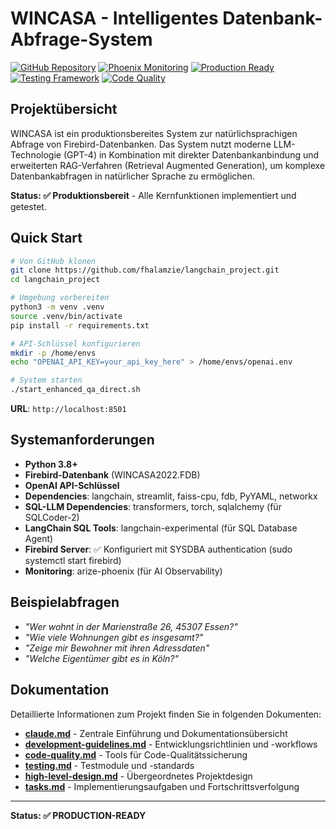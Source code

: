 # WINCASA - Intelligentes Datenbank-Abfrage-System

[![GitHub Repository](https://img.shields.io/badge/GitHub-fhalamzie%2Flangchain__project-blue?logo=github)](https://github.com/fhalamzie/langchain_project)
[![Phoenix Monitoring](https://img.shields.io/badge/Phoenix-AI%20Observability-green?logo=phoenix-framework)](http://localhost:6006)
[![Production Ready](https://img.shields.io/badge/Status-Production%20Ready-success)]()
[![Testing Framework](https://img.shields.io/badge/Testing-pytest%20%7C%2013%2F13%20passing-brightgreen)]()
[![Code Quality](https://img.shields.io/badge/Code%20Quality-Black%20%7C%20isort%20%7C%20flake8%20%7C%20bandit-blue)]()

## Projektübersicht

WINCASA ist ein produktionsbereites System zur natürlichsprachigen Abfrage von Firebird-Datenbanken. Das System nutzt moderne LLM-Technologie (GPT-4) in Kombination mit direkter Datenbankanbindung und erweiterten RAG-Verfahren (Retrieval Augmented Generation), um komplexe Datenbankabfragen in natürlicher Sprache zu ermöglichen.

**Status: ✅ Produktionsbereit** - Alle Kernfunktionen implementiert und getestet.

## Quick Start

```bash
# Von GitHub klonen
git clone https://github.com/fhalamzie/langchain_project.git
cd langchain_project

# Umgebung vorbereiten
python3 -m venv .venv
source .venv/bin/activate
pip install -r requirements.txt

# API-Schlüssel konfigurieren
mkdir -p /home/envs
echo "OPENAI_API_KEY=your_api_key_here" > /home/envs/openai.env

# System starten
./start_enhanced_qa_direct.sh
```

**URL**: `http://localhost:8501`

## Systemanforderungen

- **Python 3.8+**
- **Firebird-Datenbank** (WINCASA2022.FDB)
- **OpenAI API-Schlüssel**
- **Dependencies**: langchain, streamlit, faiss-cpu, fdb, PyYAML, networkx
- **SQL-LLM Dependencies**: transformers, torch, sqlalchemy (für SQLCoder-2)
- **LangChain SQL Tools**: langchain-experimental (für SQL Database Agent)
- **Firebird Server**: ✅ Konfiguriert mit SYSDBA authentication (sudo systemctl start firebird)
- **Monitoring**: arize-phoenix (für AI Observability)

## Beispielabfragen

- *"Wer wohnt in der Marienstraße 26, 45307 Essen?"*
- *"Wie viele Wohnungen gibt es insgesamt?"*
- *"Zeige mir Bewohner mit ihren Adressdaten"*
- *"Welche Eigentümer gibt es in Köln?"*

## Dokumentation

Detaillierte Informationen zum Projekt finden Sie in folgenden Dokumenten:

- **[claude.md](claude.md)** - Zentrale Einführung und Dokumentationsübersicht
- **[development-guidelines.md](development-guidelines.md)** - Entwicklungsrichtlinien und -workflows
- **[code-quality.md](code-quality.md)** - Tools für Code-Qualitätssicherung
- **[testing.md](testing.md)** - Testmodule und -standards
- **[high-level-design.md](high-level-design.md)** - Übergeordnetes Projektdesign
- **[tasks.md](tasks.md)** - Implementierungsaufgaben und Fortschrittsverfolgung

---

**Status: ✅ PRODUCTION-READY**